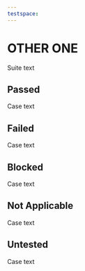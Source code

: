 ```yaml
---
testspace:
---
```

# OTHER ONE
Suite text
## Passed
Case text
## Failed
Case text
## Blocked
Case text
## Not Applicable
Case text
## Untested
Case text
